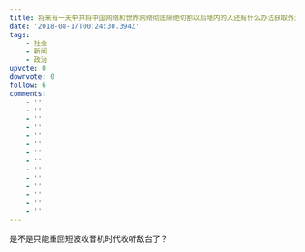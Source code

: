 ```yaml
---
title: 将来有一天中共将中国网络和世界网络彻底隔绝切割以后墙内的人还有什么办法获取外边的资讯？
date: '2018-08-17T00:24:30.394Z'
tags:
    - 社会
    - 新闻
    - 政治
upvote: 0
downvote: 0
follow: 6
comments:
    - ''
    - ''
    - ''
    - ''
    - ''
    - ''
    - ''
    - ''
    - ''
    - ''
    - ''
    - ''
    - ''
    - ''
---
```


是不是只能重回短波收音机时代收听敌台了？
